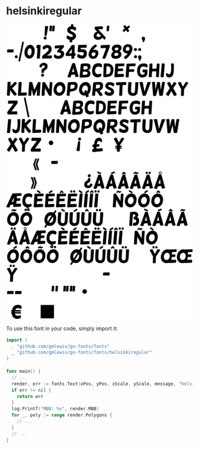 # helsinkiregular

![helsinkiregular](helsinkiregular.png)

To use this font in your code, simply import it:

```go
import (
  . "github.com/gmlewis/go-fonts/fonts"
  _ "github.com/gmlewis/go-fonts/fonts/helsinkiregular"
)

func main() {
  // ...
  render, err := fonts.Text(xPos, yPos, xScale, yScale, message, "helsinkiregular", Center)
  if err != nil {
    return err
  }
  log.Printf("MBB: %v", render.MBB)
  for _, poly := range render.Polygons {
    // ...
  }
  // ...
}
```
